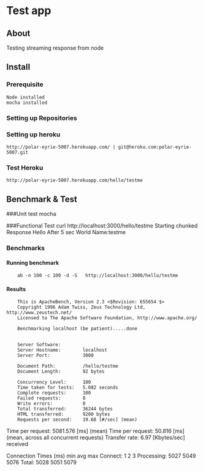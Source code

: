 # Test app

## About

Testing streaming response from node

## Install


### Prerequisite
    Node installed
    mocha installed


### Setting up Repositories



### Setting up heroku
    http://polar-eyrie-5007.herokuapp.com/ | git@heroku.com:polar-eyrie-5007.git
    
### Test Heroku
    http://polar-eyrie-5007.herokuapp.com/hello/testme

## Benchmark & Test
###Unit test
    mocha

###Functional Test
    curl http://localhost:3000/hello/testme
    Starting chunked Response
    Hello
     After 5 sec World
      Name:testme 


    
### Benchmarks
#### Running benchmark
        ab -n 100 -c 100 -d -S   http://localhost:3000/hello/testme


#### Results
        This is ApacheBench, Version 2.3 <$Revision: 655654 $>
        Copyright 1996 Adam Twiss, Zeus Technology Ltd, http://www.zeustech.net/
        Licensed to The Apache Software Foundation, http://www.apache.org/

        Benchmarking localhost (be patient).....done


        Server Software:        
        Server Hostname:        localhost
        Server Port:            3000

        Document Path:          /hello/testme
        Document Length:        92 bytes

        Concurrency Level:      100
        Time taken for tests:   5.082 seconds
        Complete requests:      100
        Failed requests:        0
        Write errors:           0
        Total transferred:      36244 bytes
        HTML transferred:       9200 bytes
        Requests per second:    19.68 [#/sec] (mean)
Time per request:       5081.576 [ms] (mean)
Time per request:       50.816 [ms] (mean, across all concurrent requests)
Transfer rate:          6.97 [Kbytes/sec] received

Connection Times (ms)
              min   avg   max
              Connect:        1     2    3
              Processing:  5027  5049 5076
              Total:       5028  5051 5079

